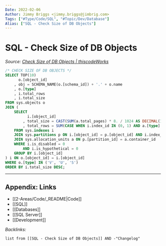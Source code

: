 ```yaml
---
Date: 2022-02-06
Author: Jimmy Briggs <jimmy.briggs@jimbrig.com>
Tags: ["#Type/Code/SQL", "#Topic/Dev/Database"]
Alias: ["SQL - Check Size of DB Objects"]
---
```


# SQL - Check Size of DB Objects

*Source: [Check Size of DB Objects | thiscodeWorks](https://www.thiscodeworks.com/61faf29db783be0015bbaf7f)*

```SQL
/* CHECK SIZE OF DB OBJECTS */
SELECT TOP(10)
      o.[object_id]
    , obj = SCHEMA_NAME(o.[schema_id]) + '.' + o.name
    , o.[type]
    , i.total_rows
    , i.total_size
FROM sys.objects o
JOIN (
    SELECT
          i.[object_id]
        , total_size = CAST(SUM(a.total_pages) * 8. / 1024 AS DECIMAL(18,2))
        , total_rows = SUM(CASE WHEN i.index_id IN (0, 1) AND a.[type] = 1 THEN p.[rows] END)
    FROM sys.indexes i
    JOIN sys.partitions p ON i.[object_id] = p.[object_id] AND i.index_id = p.index_id
    JOIN sys.allocation_units a ON p.[partition_id] = a.container_id
    WHERE i.is_disabled = 0
        AND i.is_hypothetical = 0
    GROUP BY i.[object_id]
) i ON o.[object_id] = i.[object_id]
WHERE o.[type] IN ('V', 'U', 'S')
ORDER BY i.total_size DESC;
```


***

## Appendix: Links

- [[2-Areas/Code/_README|Code]]
- [[SQL]]
- [[Databases]]
- [[SQL Server]]
- [[Development]]

*Backlinks:*

```dataview
list from [[SQL - Check Size of DB Objects]] AND -"Changelog"
```